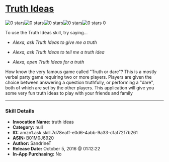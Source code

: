 # [Truth Ideas](http://alexa.amazon.com/#skills/amzn1.ask.skill.7d78eaff-e0d6-4abb-9a33-c1af7217b261)
![0 stars](../../images/ic_star_border_black_18dp_1x.png)![0 stars](../../images/ic_star_border_black_18dp_1x.png)![0 stars](../../images/ic_star_border_black_18dp_1x.png)![0 stars](../../images/ic_star_border_black_18dp_1x.png)![0 stars](../../images/ic_star_border_black_18dp_1x.png) 0

To use the Truth Ideas skill, try saying...

* *Alexa, ask Truth Ideas to give me a truth*

* *Alexa, ask Truth Ideas to tell me a truth idea*

* *Alexa, open Truth Ideas for a truth*

How know the very famous game called "Truth or dare"?
This is a mostly verbal party game requiring two or more players. Players are given the choice between answering a question truthfully, or performing a "dare", both of which are set by the other players.
This application will give you some very fun truth ideas to play with your friends and family

***

### Skill Details

* **Invocation Name:** truth ideas
* **Category:** null
* **ID:** amzn1.ask.skill.7d78eaff-e0d6-4abb-9a33-c1af7217b261
* **ASIN:** B01M0J6920
* **Author:** SandrineT
* **Release Date:** October 5, 2016 @ 01:12:22
* **In-App Purchasing:** No
